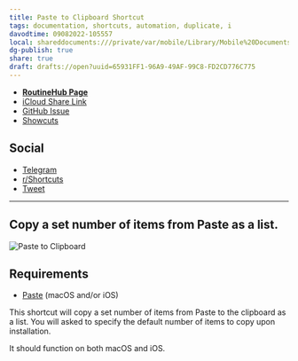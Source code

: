 ```yaml
---
title: Paste to Clipboard Shortcut
tags: documentation, shortcuts, automation, duplicate, i
davodtime: 09082022-105557
local: shareddocuments:///private/var/mobile/Library/Mobile%20Documents/iCloud~md~obsidian/Documents/OBSHIDDIAN/drafts/65931FF1-96A9-49AF-99C8-FD2CD776C775.md
dg-publish: true
share: true
draft: drafts://open?uuid=65931FF1-96A9-49AF-99C8-FD2CD776C775
---
```


- [**RoutineHub Page**](https://routinehub.co/shortcut/11077)
- [iCloud Share Link](https://www.icloud.com/shortcuts/381d219c347540739d4fc4a7bccf2e30)
- [GitHub Issue](https://github.com/extratone/i/issues/142)
- [Showcuts](https://showcuts.app/share/view/381d219c347540739d4fc4a7bccf2e30)

## Social
- [Telegram](https://t.me/extratone/10183)
- [r/Shortcuts](https://www.reddit.com/r/shortcuts/comments/sr94c0/paste_to_clipboard_copy_a_set_number_of_items/)
- [Tweet](https://twitter.com/NeoYokel/status/1492704573672370178)
---

## Copy a set number of items from Paste as a list.

![Paste to Clipboard](https://user-images.githubusercontent.com/43663476/153737116-24b5f266-a499-4741-8226-54001b3af8c6.png)

## Requirements
- [Paste](https://apps.apple.com/us/app/paste-clipboard-manager/id967805235) (macOS and/or iOS)

This shortcut will copy a set number of items from Paste to the clipboard as a list. You will asked to specify the default number of items to copy upon installation. 

It should function on both macOS and iOS.
